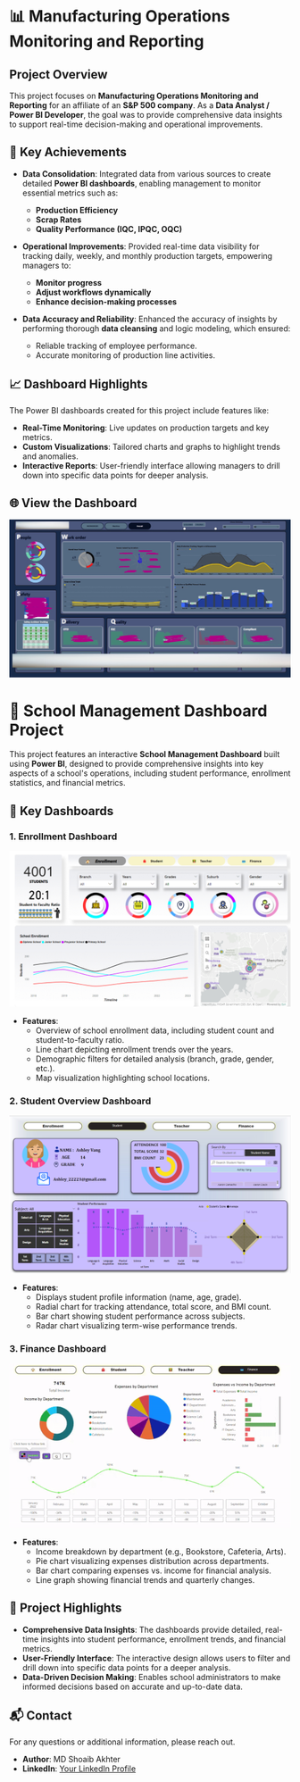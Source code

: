 # 📊 Manufacturing Operations Monitoring and Reporting

## Project Overview

This project focuses on **Manufacturing Operations Monitoring and Reporting** for an affiliate of an **S&P 500 company**. As a **Data Analyst / Power BI Developer**, the goal was to provide comprehensive data insights to support real-time decision-making and operational improvements.

## 🚀 Key Achievements

- **Data Consolidation**: Integrated data from various sources to create detailed **Power BI dashboards**, enabling management to monitor essential metrics such as:
  - **Production Efficiency**
  - **Scrap Rates**
  - **Quality Performance (IQC, IPQC, OQC)**

- **Operational Improvements**: Provided real-time data visibility for tracking daily, weekly, and monthly production targets, empowering managers to:
  - **Monitor progress**
  - **Adjust workflows dynamically**
  - **Enhance decision-making processes**

- **Data Accuracy and Reliability**: Enhanced the accuracy of insights by performing thorough **data cleansing** and logic modeling, which ensured:
  - Reliable tracking of employee performance.
  - Accurate monitoring of production line activities.

## 📈 Dashboard Highlights

The Power BI dashboards created for this project include features like:

- **Real-Time Monitoring**: Live updates on production targets and key metrics.
- **Custom Visualizations**: Tailored charts and graphs to highlight trends and anomalies.
- **Interactive Reports**: User-friendly interface allowing managers to drill down into specific data points for deeper analysis.

## 🌐 View the Dashboard

![Dashboard Preview](https://github.com/nuhash-cell/Dashboards/blob/main/Project%20for%20a%20S%26P%20500%20company.png)


# 🏫 School Management Dashboard Project

This project features an interactive **School Management Dashboard** built using **Power BI**, designed to provide comprehensive insights into key aspects of a school's operations, including student performance, enrollment statistics, and financial metrics.

## 🚀 Key Dashboards

### 1. Enrollment Dashboard

![Enrollment Dashboard](https://github.com/nuhash-cell/Dashboards/blob/main/School%20Dash.png)

- **Features**:
  - Overview of school enrollment data, including student count and student-to-faculty ratio.
  - Line chart depicting enrollment trends over the years.
  - Demographic filters for detailed analysis (branch, grade, gender, etc.).
  - Map visualization highlighting school locations.
 
### 2. Student Overview Dashboard

![Student Overview Dashboard](https://github.com/nuhash-cell/Dashboards/blob/main/School%20Dash_2.png)

- **Features**:
  - Displays student profile information (name, age, grade).
  - Radial chart for tracking attendance, total score, and BMI count.
  - Bar chart showing student performance across subjects.
  - Radar chart visualizing term-wise performance trends.

### 3. Finance Dashboard

![Finance Dashboard GIF](https://github.com/nuhash-cell/Dashboards/blob/main/Finance.gif)

- **Features**:
  - Income breakdown by department (e.g., Bookstore, Cafeteria, Arts).
  - Pie chart visualizing expenses distribution across departments.
  - Bar chart comparing expenses vs. income for financial analysis.
  - Line graph showing financial trends and quarterly changes.

## 📝 Project Highlights

- **Comprehensive Data Insights**: The dashboards provide detailed, real-time insights into student performance, enrollment trends, and financial metrics.
- **User-Friendly Interface**: The interactive design allows users to filter and drill down into specific data points for a deeper analysis.
- **Data-Driven Decision Making**: Enables school administrators to make informed decisions based on accurate and up-to-date data.


## 📬 Contact

For any questions or additional information, please reach out.

- **Author**: MD Shoaib Akhter
- **LinkedIn**: [Your LinkedIn Profile](https://www.linkedin.com/in/md-shoaib-akhter/)

